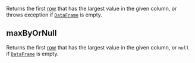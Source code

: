 [//]: # (title: maxBy)

Returns the first [row](DataRow.md) that has the largest value in the given column, 
or throws exception if [`DataFrame`](DataFrame.md) is empty.

## maxByOrNull

Returns the first [row](DataRow.md) that has the largest value in the given column, 
or `null` if [`DataFrame`](DataFrame.md) is empty.
